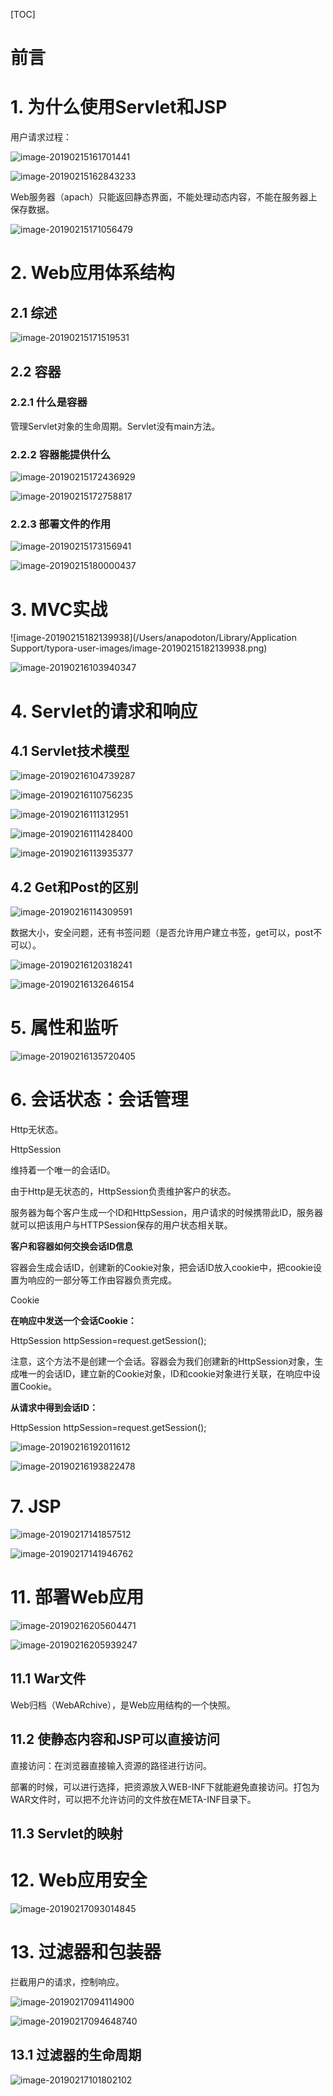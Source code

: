 [TOC]

# 前言

# 1. 为什么使用Servlet和JSP

用户请求过程：

![image-20190215161701441](https://ws4.sinaimg.cn/large/006tKfTcly1g076imrqo3j30tk0ziqd4.jpg)

![image-20190215162843233](https://ws1.sinaimg.cn/large/006tKfTcly1g076uthe5aj30sc0x47e7.jpg)

Web服务器（apach）只能返回静态界面，不能处理动态内容，不能在服务器上保存数据。

![image-20190215171056479](https://ws2.sinaimg.cn/large/006tKfTcly1g0782qgn0cj30t610wduj.jpg)

# 2. Web应用体系结构

## 2.1 综述

![image-20190215171519531](https://ws3.sinaimg.cn/large/006tKfTcly1g0787acsmzj311q0sqamw.jpg)

## 2.2 容器

### 2.2.1 什么是容器

管理Servlet对象的生命周期。Servlet没有main方法。

### 2.2.2 容器能提供什么

![image-20190215172436929](https://ws3.sinaimg.cn/large/006tKfTcly1g078gyttkzj30tm0z07hy.jpg)

![image-20190215172758817](https://ws4.sinaimg.cn/large/006tKfTcly1g078kh4mw4j30ta0xs168.jpg)

### 2.2.3 部署文件的作用

![image-20190215173156941](https://ws3.sinaimg.cn/large/006tKfTcly1g078oln4r5j30ro0wwdrn.jpg)

![image-20190215180000437](https://ws4.sinaimg.cn/large/006tKfTcly1g079hsrn06j312u0mcwnh.jpg)

# 3. MVC实战

![image-20190215182139938](/Users/anapodoton/Library/Application Support/typora-user-images/image-20190215182139938.png)

![image-20190216103940347](https://ws3.sinaimg.cn/large/006tKfTcly1g082dzmukuj30t20vgh0f.jpg)

# 4. Servlet的请求和响应

## 4.1 Servlet技术模型

![image-20190216104739287](https://ws4.sinaimg.cn/large/006tKfTcly1g082m8z5nsj30r612ik9b.jpg)

![image-20190216110756235](https://ws1.sinaimg.cn/large/006tKfTcly1g0837dnae1j30s80x4dty.jpg)

![image-20190216111312951](https://ws1.sinaimg.cn/large/006tKfTcly1g083cuj2xwj30r00xswvm.jpg)

![image-20190216111428400](https://ws1.sinaimg.cn/large/006tKfTcly1g083e5bg1kj30to0wknct.jpg)

![image-20190216113935377](https://ws4.sinaimg.cn/large/006tKfTcly1g0844afc8kj30pg0niwrq.jpg)

## 4.2 Get和Post的区别

![image-20190216114309591](https://ws3.sinaimg.cn/large/006tKfTcly1g0847z4h6yj30rk0w818d.jpg)

数据大小，安全问题，还有书签问题（是否允许用户建立书签，get可以，post不可以）。

![image-20190216120318241](https://ws1.sinaimg.cn/large/006tKfTcly1g084t0qx25j30v90u0x3w.jpg)

![image-20190216132646154](https://ws4.sinaimg.cn/large/006tKfTcly1g0877u9zdqj30u00v01kx.jpg)



# 5. 属性和监听

![image-20190216135720405](https://ws2.sinaimg.cn/large/006tKfTcly1g0883maeaqj30j60x6k3k.jpg)





# 6. 会话状态：会话管理



Http无状态。

HttpSession

维持着一个唯一的会话ID。

由于Http是无状态的，HttpSession负责维护客户的状态。

服务器为每个客户生成一个ID和HttpSession，用户请求的时候携带此ID，服务器就可以把该用户与HTTPSession保存的用户状态相关联。

**客户和容器如何交换会话ID信息**

容器会生成会话ID，创建新的Cookie对象，把会话ID放入cookie中，把cookie设置为响应的一部分等工作由容器负责完成。

Cookie



**在响应中发送一个会话Cookie：**

HttpSession httpSession=request.getSession();

注意，这个方法不是创建一个会话。容器会为我们创建新的HttpSession对象，生成唯一的会话ID，建立新的Cookie对象，ID和cookie对象进行关联，在响应中设置Cookie。

**从请求中得到会话ID：**

HttpSession httpSession=request.getSession();



![image-20190216192011612](https://ws4.sinaimg.cn/large/006tKfTcly1g08hfkttqoj311a0u0k66.jpg)



![image-20190216193822478](https://ws1.sinaimg.cn/large/006tKfTcly1g08hyhdad9j30tg0x4tha.jpg)



# 7. JSP

![image-20190217141857512](https://ws2.sinaimg.cn/large/006tKfTcly1g09ecesl18j30oc0yq48i.jpg)



![image-20190217141946762](https://ws4.sinaimg.cn/large/006tKfTcly1g09ed97907j310w09gtcj.jpg)













# 11. 部署Web应用

![image-20190216205604471](https://ws3.sinaimg.cn/large/006tKfTcly1g08k7e4uhrj30li0piteb.jpg)



![image-20190216205939247](https://ws3.sinaimg.cn/large/006tKfTcly1g08kb17060j30qm0wuwpt.jpg)



## 11.1 War文件

Web归档（WebARchive），是Web应用结构的一个快照。

## 11.2 使静态内容和JSP可以直接访问

直接访问：在浏览器直接输入资源的路径进行访问。

部署的时候，可以进行选择，把资源放入WEB-INF下就能避免直接访问。打包为WAR文件时，可以把不允许访问的文件放在META-INF目录下。

## 11.3 Servlet的映射



# 12. Web应用安全

![image-20190217093014845](https://ws2.sinaimg.cn/large/006tKfTcly1g096004cxpj30p00mmgq1.jpg)



# 13. 过滤器和包装器

拦截用户的请求，控制响应。

![image-20190217094114900](https://ws1.sinaimg.cn/large/006tKfTcly1g096bgdk8tj30qu0sawne.jpg)

![image-20190217094648740](https://ws2.sinaimg.cn/large/006tKfTcly1g096ha1iptj310m0u0k5z.jpg)



## 13.1 过滤器的生命周期

![image-20190217101802102](https://ws1.sinaimg.cn/large/006tKfTcly1g097dz77srj30fa0ty0z2.jpg)
















